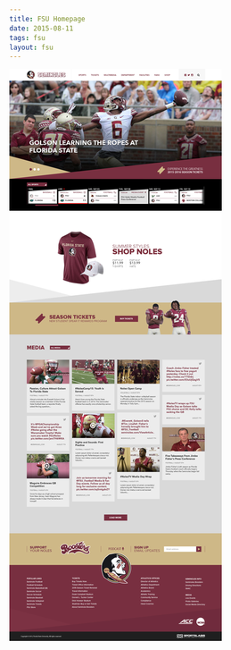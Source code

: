 ```yaml
---
title: FSU Homepage
date: 2015-08-11
tags: fsu
layout: fsu
---
```


![FSU Homepage](2015-08-11-fsu-homepage/fsu_homepage.jpg)